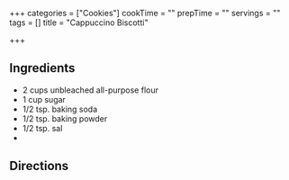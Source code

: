 +++
categories = ["Cookies"]
cookTime = ""
prepTime = ""
servings = ""
tags = []
title = "Cappuccino Biscotti"

+++
## Ingredients

* 2 cups unbleached all-purpose flour
* 1 cup sugar
* 1/2 tsp. baking soda
* 1/2 tsp. baking powder
* 1/2 tsp. sal
* 

## Directions